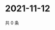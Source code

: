 # 2021-11-12

共 0 条

<!-- BEGIN WEIBO -->
<!-- 最后更新时间 Fri Nov 12 2021 02:01:03 GMT+0800 (China Standard Time) -->

<!-- END WEIBO -->
